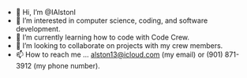 - 👋 Hi, I’m @IAlstonI
- 👀 I’m interested in computer science, coding, and software development.
- 🌱 I’m currently learning how to code with Code Crew.
- 💞️ I’m looking to collaborate on projects with my crew members.
- 📫 How to reach me ... alston13@icloud.com (my email) or (901) 871-3912 (my phone number). 

<!---
IAlstonI/IAlstonI is a ✨ special ✨ repository because its `README.md` (this file) appears on your GitHub profile.
You can click the Preview link to take a look at your changes.
--->
